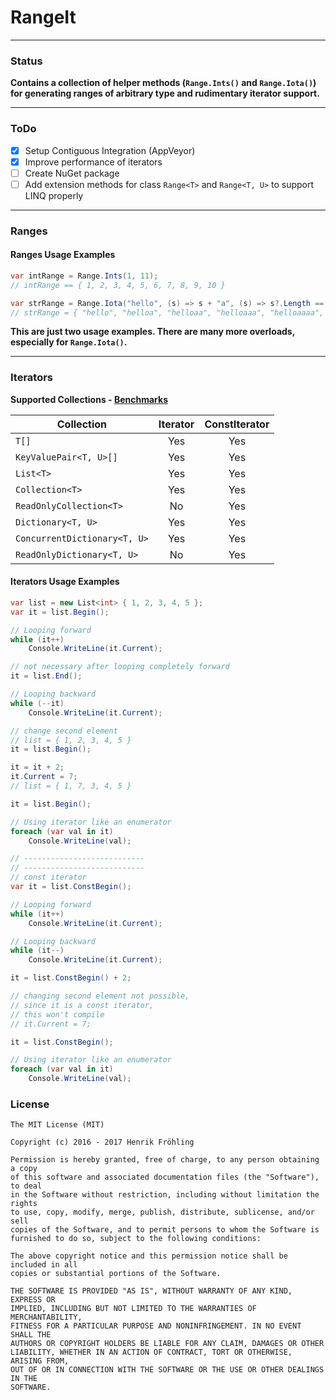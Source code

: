RangeIt
===

---
### Status
**Contains a collection of helper methods (`Range.Ints()` and `Range.Iota()`) for generating ranges of arbitrary type and rudimentary iterator support.**

---

### ToDo

- [x] Setup Contiguous Integration (AppVeyor)
- [x] Improve performance of iterators
- [ ] Create NuGet package
- [ ] Add extension methods for class `Range<T>` and `Range<T, U>` to support LINQ properly

---

### Ranges

#### Ranges Usage Examples
```csharp
var intRange = Range.Ints(1, 11);
// intRange == { 1, 2, 3, 4, 5, 6, 7, 8, 9, 10 }

var strRange = Range.Iota("hello", (s) => s + "a", (s) => s?.Length == 10);
// strRange = { "hello", "helloa", "helloaa", "helloaaa", "helloaaaa", "helloaaaaa" }
```

**This are just two usage examples. There are many more overloads, especially for `Range.Iota()`.**

---

### Iterators

**Supported Collections - [Benchmarks](https://github.com/henrikfroehling/RangeIt/tree/dev/Benchmarks)**

| Collection                   | Iterator | ConstIterator |
|------------------------------|:--------:|:-------------:|
| `T[]`                        |    Yes   |      Yes      |
| `KeyValuePair<T, U>[]`       |    Yes   |      Yes      |
| `List<T>`                    |    Yes   |      Yes      |
| `Collection<T>`              |    Yes   |      Yes      |
| `ReadOnlyCollection<T>`      |    No    |      Yes      |
| `Dictionary<T, U>`           |    Yes   |      Yes      |
| `ConcurrentDictionary<T, U>` |    Yes   |      Yes      |
| `ReadOnlyDictionary<T, U>`   |    No    |      Yes      |

#### Iterators Usage Examples
```csharp
var list = new List<int> { 1, 2, 3, 4, 5 };
var it = list.Begin();

// Looping forward
while (it++)
    Console.WriteLine(it.Current);

// not necessary after looping completely forward
it = list.End();

// Looping backward
while (--it)
    Console.WriteLine(it.Current);

// change second element
// list = { 1, 2, 3, 4, 5 }
it = list.Begin();

it = it + 2;
it.Current = 7;
// list = { 1, 7, 3, 4, 5 }

it = list.Begin();

// Using iterator like an enumerator
foreach (var val in it)
    Console.WriteLine(val);

// ---------------------------
// ---------------------------
// const iterator
var it = list.ConstBegin();

// Looping forward
while (it++)
    Console.WriteLine(it.Current);

// Looping backward
while (it--)
    Console.WriteLine(it.Current);

it = list.ConstBegin() + 2;

// changing second element not possible,
// since it is a const iterator,
// this won't compile
// it.Current = 7;

it = list.ConstBegin();

// Using iterator like an enumerator
foreach (var val in it)
    Console.WriteLine(val);
```

### License
```
The MIT License (MIT)

Copyright (c) 2016 - 2017 Henrik Fröhling

Permission is hereby granted, free of charge, to any person obtaining a copy
of this software and associated documentation files (the "Software"), to deal
in the Software without restriction, including without limitation the rights
to use, copy, modify, merge, publish, distribute, sublicense, and/or sell
copies of the Software, and to permit persons to whom the Software is
furnished to do so, subject to the following conditions:

The above copyright notice and this permission notice shall be included in all
copies or substantial portions of the Software.

THE SOFTWARE IS PROVIDED "AS IS", WITHOUT WARRANTY OF ANY KIND, EXPRESS OR
IMPLIED, INCLUDING BUT NOT LIMITED TO THE WARRANTIES OF MERCHANTABILITY,
FITNESS FOR A PARTICULAR PURPOSE AND NONINFRINGEMENT. IN NO EVENT SHALL THE
AUTHORS OR COPYRIGHT HOLDERS BE LIABLE FOR ANY CLAIM, DAMAGES OR OTHER
LIABILITY, WHETHER IN AN ACTION OF CONTRACT, TORT OR OTHERWISE, ARISING FROM,
OUT OF OR IN CONNECTION WITH THE SOFTWARE OR THE USE OR OTHER DEALINGS IN THE
SOFTWARE.
```
